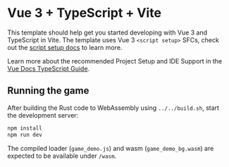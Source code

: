 # Vue 3 + TypeScript + Vite

This template should help get you started developing with Vue 3 and TypeScript in Vite. The template uses Vue 3 `<script setup>` SFCs, check out the [script setup docs](https://v3.vuejs.org/api/sfc-script-setup.html#sfc-script-setup) to learn more.

Learn more about the recommended Project Setup and IDE Support in the [Vue Docs TypeScript Guide](https://vuejs.org/guide/typescript/overview.html#project-setup).

## Running the game

After building the Rust code to WebAssembly using `../../build.sh`, start the development server:

```bash
npm install
npm run dev
```

The compiled loader (`game_demo.js`) and wasm (`game_demo_bg.wasm`) are expected
to be available under `/wasm`.

